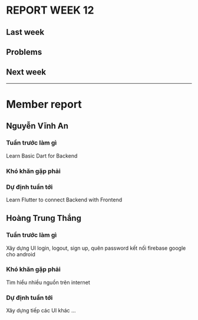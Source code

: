 # REPORT WEEK 12

## Last week

## Problems

## Next week

---

# Member report

## Nguyễn Vĩnh An

### Tuần trước làm gì
Learn Basic Dart for Backend

### Khó khăn gặp phải

### Dự định tuần tới
Learn Flutter to connect Backend with Frontend

## Hoàng Trung Thắng
### Tuần trước làm gì
Xây dựng UI login, logout, sign up, quên password kết nối firebase google cho android
### Khó khăn gặp phải
Tìm hiểu nhiều nguồn trên internet
### Dự định tuần tới
Xây dựng tiếp các UI khác ...